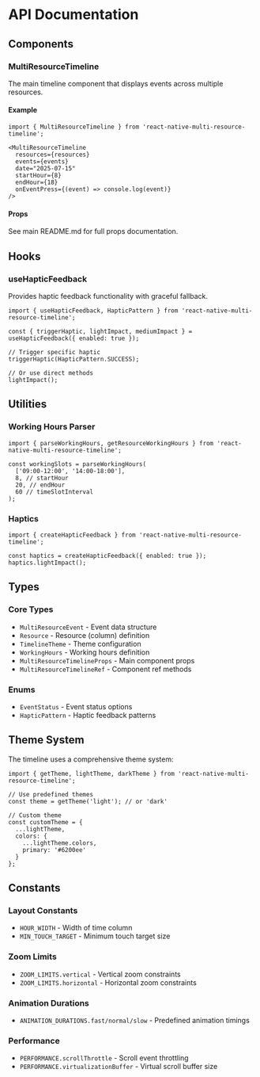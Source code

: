 # API Documentation

## Components

### MultiResourceTimeline

The main timeline component that displays events across multiple resources.

#### Example
```tsx
import { MultiResourceTimeline } from 'react-native-multi-resource-timeline';

<MultiResourceTimeline
  resources={resources}
  events={events}
  date="2025-07-15"
  startHour={8}
  endHour={18}
  onEventPress={(event) => console.log(event)}
/>
```

#### Props
See main README.md for full props documentation.

## Hooks

### useHapticFeedback

Provides haptic feedback functionality with graceful fallback.

```tsx
import { useHapticFeedback, HapticPattern } from 'react-native-multi-resource-timeline';

const { triggerHaptic, lightImpact, mediumImpact } = useHapticFeedback({ enabled: true });

// Trigger specific haptic
triggerHaptic(HapticPattern.SUCCESS);

// Or use direct methods
lightImpact();
```

## Utilities

### Working Hours Parser

```tsx
import { parseWorkingHours, getResourceWorkingHours } from 'react-native-multi-resource-timeline';

const workingSlots = parseWorkingHours(
  ['09:00-12:00', '14:00-18:00'],
  8, // startHour
  20, // endHour
  60 // timeSlotInterval
);
```

### Haptics

```tsx
import { createHapticFeedback } from 'react-native-multi-resource-timeline';

const haptics = createHapticFeedback({ enabled: true });
haptics.lightImpact();
```

## Types

### Core Types

- `MultiResourceEvent` - Event data structure
- `Resource` - Resource (column) definition
- `TimelineTheme` - Theme configuration
- `WorkingHours` - Working hours definition
- `MultiResourceTimelineProps` - Main component props
- `MultiResourceTimelineRef` - Component ref methods

### Enums

- `EventStatus` - Event status options
- `HapticPattern` - Haptic feedback patterns

## Theme System

The timeline uses a comprehensive theme system:

```tsx
import { getTheme, lightTheme, darkTheme } from 'react-native-multi-resource-timeline';

// Use predefined themes
const theme = getTheme('light'); // or 'dark'

// Custom theme
const customTheme = {
  ...lightTheme,
  colors: {
    ...lightTheme.colors,
    primary: '#6200ee'
  }
};
```

## Constants

### Layout Constants
- `HOUR_WIDTH` - Width of time column
- `MIN_TOUCH_TARGET` - Minimum touch target size

### Zoom Limits
- `ZOOM_LIMITS.vertical` - Vertical zoom constraints
- `ZOOM_LIMITS.horizontal` - Horizontal zoom constraints

### Animation Durations
- `ANIMATION_DURATIONS.fast/normal/slow` - Predefined animation timings

### Performance
- `PERFORMANCE.scrollThrottle` - Scroll event throttling
- `PERFORMANCE.virtualizationBuffer` - Virtual scroll buffer size
